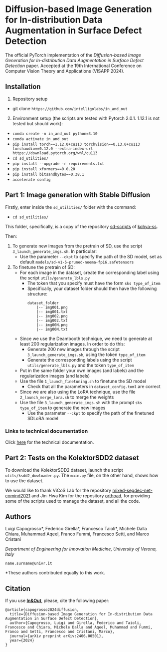 # Diffusion-based Image Generation for In-distribution Data Augmentation in Surface Defect Detection #

The official PyTorch implementation of the *Diffusion-based Image Generation for In-distribution Data Augmentation in Surface Defect Detection* paper. Accepted at the 19th International Conference on Computer Vision Theory and Applications (VISAPP 2024).

## Installation ##

1. Repository setup
* git clone `https://github.com/intelligolabs/in_and_out`

2. Environment setup (the scripts are tested with Pytorch 2.0.1. 1.12.1 is not tested but should work):
* `conda create -n in_and_out python=3.10`
* `conda activate in_and_out`
* `pip install torch==1.12.0+cu113 torchvision==0.13.0+cu113 torchaudio==0.12.0 --extra-index-url https://download.pytorch.org/whl/cu113`
* `cd sd_utilities/`
* `pip install --upgrade -r requirements.txt`
* `pip install xformers==0.0.20`
* `pip install bitsandbytes==0.38.1`
* `accelerate config`

## Part 1: Image generation with Stable Diffusion ##

Firstly, enter inside the `sd_utilities/` folder with the command:
* `cd sd_utilities/`

This folder, specifically, is a copy of the repository [sd-scripts](https://github.com/kohya-ss/sd-scripts) of [kohya-ss](https://github.com/kohya-ss).

Then:
1. To generate new images from the pretrain of SD, use the script `3_launch_generate_imgs.sh`. In particular:
    * Use the parameter `--ckpt` to specify the path of the SD model, set as default `models/sd-v1-5-pruned-noema-fp16.safetensors`
2. To finetune the pretrain of SD:
    * For each image in the dataset, create the corresponding label using the script `utils/generate_lbls.py`
        * The token that you specify must have the form `sks type_of_item`
        * Specifically, your dataset folder should then have the following structure:
            ```
            dataset_folder
                |-- img001.png
                |-- img001.txt
                |-- img002.png
                |-- img002.txt
                |-- img00N.png
                |-- img00N.txt
            ```
    * Since we use the Deambooth technique, we need to generate at least 200 regularization images. In order to do this:
        * Generate 200 new images through the script `3_launch_generate_imgs.sh`, using the token `type_of_item`
        * Generate the corresponding labels using the script `utils/generate_lbls.py` and the token `type_of_item`
    * Put in the same folder your own images (and labels) and the regularization images (and labels)
    * Use the file `1_launch_finetuning.sh` to finetune the SD model
        * Check that all the parameters in `dataset_config.toml` are correct
    * Since we are also using the LoRA technique, use the file `2_launch_merge_lora.sh` to merge the weights
    * Use the file `3_launch_generate_imgs.sh` with the prompt `sks type_of_item` to generate the new images
        * Use the parameter `--ckpt` to specify the path of the finetuned SDLoRA model

### Links to technical documentation ###
Click [here](sd_utilities/_README.md) for the technical documentation.

## Part 2: Tests on the KolektorSDD2 dataset ##

To download the KolektorSDD2 dataset, launch the script `utils/ksdd2_dowloader.py`. The `main.py` file, on the other hand, shows how to use the dataset.

We would like to thank ViCoS Lab for the repository [mixed-segdec-net-comind2021](https://github.com/vicoslab/mixed-segdec-net-comind2021) and Jin-Hwa Kim for the repository [orthoad](https://github.com/jnhwkim/orthoad), for providing some of the scripts used to manage the dataset, and all the code.

## Authors ##
Luigi Capogrosso*, Federico Girella*, Francesco Taioli*, Michele Dalla Chiara, Muhammad Aqeel, Franco Fummi, Francesco Setti, and Marco Cristani

*Department of Engineering for Innovation Medicine, University of Verona, Italy*

`name.surname@univr.it`

*These authors contributed equally to this work.

## Citation ##
If you use [**In&Out**](https://arxiv.org/abs/2406.00501), please, cite the following paper:
```
@article{capogrosso2024diffusion,
  title={Diffusion-based Image Generation for In-distribution Data Augmentation in Surface Defect Detection},
  author={Capogrosso, Luigi and Girella, Federico and Taioli, Francesco and Chiara, Michele Dalla and Aqeel, Muhammad and Fummi, Franco and Setti, Francesco and Cristani, Marco},
  journal={arXiv preprint arXiv:2406.00501},
  year={2024}
}
```
